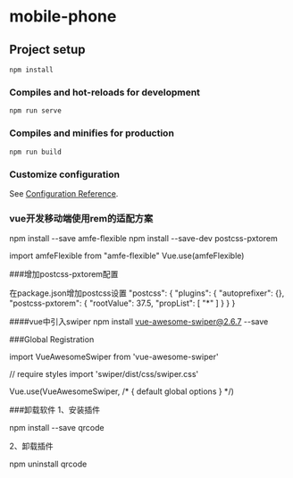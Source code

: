 # mobile-phone

## Project setup
```
npm install
```

### Compiles and hot-reloads for development
```
npm run serve
```

### Compiles and minifies for production
```
npm run build
```

### Customize configuration
See [Configuration Reference](https://cli.vuejs.org/config/).

### vue开发移动端使用rem的适配方案
npm install --save amfe-flexible
npm install --save-dev postcss-pxtorem

import amfeFlexible from "amfe-flexible"
Vue.use(amfeFlexible)

###增加postcss-pxtorem配置

在package.json增加postcss设置
"postcss": {
    "plugins": {
      "autoprefixer": {},
      "postcss-pxtorem": {
        "rootValue": 37.5,
        "propList": [
          "*"
        ]
      }
    }
  }


####vue中引入swiper
npm install vue-awesome-swiper@2.6.7 --save

###Global Registration

import VueAwesomeSwiper from 'vue-awesome-swiper'

// require styles
import 'swiper/dist/css/swiper.css'

Vue.use(VueAwesomeSwiper, /* { default global options } */)


###卸载软件
1、安装插件

npm install --save qrcode

2、卸载插件

npm uninstall qrcode